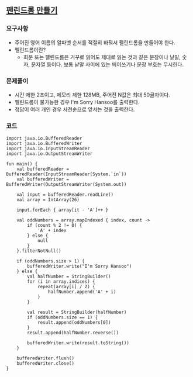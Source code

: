 ## [펜린드롬 만들기](https://www.acmicpc.net/problem/1213)

### 요구사항
* 주어진 영어 이름의 알파벳 순서를 적절히 바꿔서 펠린드롬을 만들어야 한다.
* 펠린드롬이란?
  * 회문 또는 팰린드롬은 거꾸로 읽어도 제대로 읽는 것과 같은 문장이나 낱말, 숫자, 문자열 등이다. 보통 낱말 사이에 있는 띄어쓰기나 문장 부호는 무시한다.

### 문제풀이
* 시간 제한 2초이고, 메모리 제한 128MB, 주어진 N값은 최대 50글자이다.
* 펠린드롬이 불가능한 경우 I'm Sorry Hansoo를 출력한다.
* 정답이 여러 개인 경우 사전순으로 앞서는 것을 출력한다.

### 코드
```
import java.io.BufferedReader
import java.io.BufferedWriter
import java.io.InputStreamReader
import java.io.OutputStreamWriter

fun main() {
    val bufferedReader = BufferedReader(InputStreamReader(System.`in`))
    val bufferedWriter = BufferedWriter(OutputStreamWriter(System.out))

    val input = bufferedReader.readLine()
    val array = IntArray(26)

    input.forEach { array[it - 'A']++ }

    val oddNumbers = array.mapIndexed { index, count ->
        if (count % 2 != 0) {
            'A' + index
        } else {
            null
        }
    }.filterNotNull()

    if (oddNumbers.size > 1) {
        bufferedWriter.write("I'm Sorry Hansoo")
    } else {
        val halfNumber = StringBuilder()
        for (i in array.indices) {
            repeat(array[i] / 2) {
                halfNumber.append('A' + i)
            }
        }

        val result = StringBuilder(halfNumber)
        if (oddNumbers.size == 1) {
            result.append(oddNumbers[0])
        }
        result.append(halfNumber.reverse())

        bufferedWriter.write(result.toString())
    }

    bufferedWriter.flush()
    bufferedWriter.close()
}
```